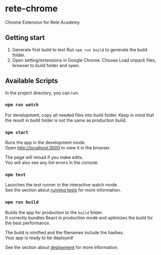 rete-chrome
==

Chrome Extension for Rete Academy

## Getting start
1. Generate first build to test
Run `npm run build` to generate the build folder.
2. Open setting/extensions in Google Chrome.
Choose Load unpack files, browser to build folder and open.

## Available Scripts

In the project directory, you can run:

### `npm run watch`
For development, copy all needed files into build folder. Keep in mind that the result in build folder is not the same as production build.

### `npm start`

Runs the app in the development mode.<br>
Open [http://localhost:3000](http://localhost:3000) to view it in the browser.

The page will reload if you make edits.<br>
You will also see any lint errors in the console.

### `npm test`

Launches the test runner in the interactive watch mode.<br>
See the section about [running tests](https://facebook.github.io/create-react-app/docs/running-tests) for more information.

### `npm run build`

Builds the app for production to the `build` folder.<br>
It correctly bundles React in production mode and optimizes the build for the best performance.

The build is minified and the filenames include the hashes.<br>
Your app is ready to be deployed!

See the section about [deployment](https://facebook.github.io/create-react-app/docs/deployment) for more information.
